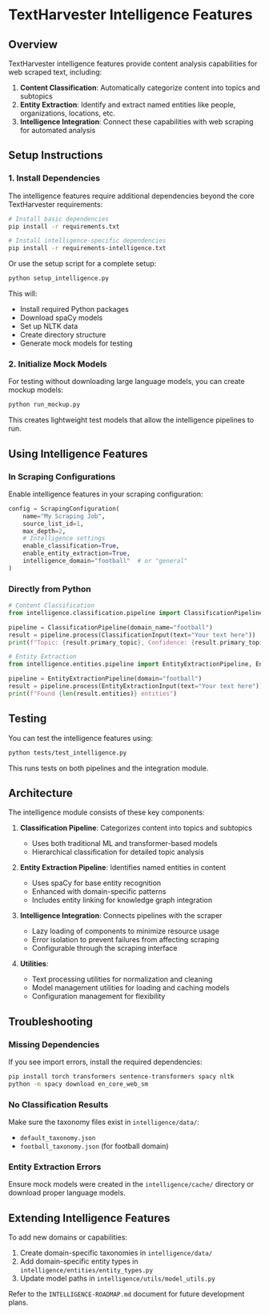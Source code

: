 # TextHarvester Intelligence Features

## Overview

TextHarvester intelligence features provide content analysis capabilities for web scraped text, including:

1. **Content Classification**: Automatically categorize content into topics and subtopics
2. **Entity Extraction**: Identify and extract named entities like people, organizations, locations, etc.
3. **Intelligence Integration**: Connect these capabilities with web scraping for automated analysis

## Setup Instructions

### 1. Install Dependencies

The intelligence features require additional dependencies beyond the core TextHarvester requirements:

```bash
# Install basic dependencies
pip install -r requirements.txt

# Install intelligence-specific dependencies
pip install -r requirements-intelligence.txt
```

Or use the setup script for a complete setup:

```bash
python setup_intelligence.py
```

This will:
- Install required Python packages
- Download spaCy models
- Set up NLTK data
- Create directory structure
- Generate mock models for testing

### 2. Initialize Mock Models

For testing without downloading large language models, you can create mockup models:

```bash
python run_mockup.py
```

This creates lightweight test models that allow the intelligence pipelines to run.

## Using Intelligence Features

### In Scraping Configurations

Enable intelligence features in your scraping configuration:

```python
config = ScrapingConfiguration(
    name="My Scraping Job",
    source_list_id=1,
    max_depth=2,
    # Intelligence settings
    enable_classification=True,
    enable_entity_extraction=True,
    intelligence_domain="football"  # or "general"
)
```

### Directly from Python

```python
# Content Classification
from intelligence.classification.pipeline import ClassificationPipeline, ClassificationInput

pipeline = ClassificationPipeline(domain_name="football")
result = pipeline.process(ClassificationInput(text="Your text here"))
print(f"Topic: {result.primary_topic}, Confidence: {result.primary_topic_confidence}")

# Entity Extraction
from intelligence.entities.pipeline import EntityExtractionPipeline, EntityExtractionInput

pipeline = EntityExtractionPipeline(domain="football")
result = pipeline.process(EntityExtractionInput(text="Your text here"))
print(f"Found {len(result.entities)} entities")
```

## Testing

You can test the intelligence features using:

```bash
python tests/test_intelligence.py
```

This runs tests on both pipelines and the integration module.

## Architecture

The intelligence module consists of these key components:

1. **Classification Pipeline**: Categorizes content into topics and subtopics
   - Uses both traditional ML and transformer-based models
   - Hierarchical classification for detailed topic analysis

2. **Entity Extraction Pipeline**: Identifies named entities in content
   - Uses spaCy for base entity recognition
   - Enhanced with domain-specific patterns
   - Includes entity linking for knowledge graph integration

3. **Intelligence Integration**: Connects pipelines with the scraper
   - Lazy loading of components to minimize resource usage
   - Error isolation to prevent failures from affecting scraping
   - Configurable through the scraping interface

4. **Utilities**:
   - Text processing utilities for normalization and cleaning
   - Model management utilities for loading and caching models
   - Configuration management for flexibility

## Troubleshooting

### Missing Dependencies

If you see import errors, install the required dependencies:

```bash
pip install torch transformers sentence-transformers spacy nltk
python -m spacy download en_core_web_sm
```

### No Classification Results

Make sure the taxonomy files exist in `intelligence/data/`:
- `default_taxonomy.json`
- `football_taxonomy.json` (for football domain)

### Entity Extraction Errors

Ensure mock models were created in the `intelligence/cache/` directory or download proper language models.

## Extending Intelligence Features

To add new domains or capabilities:

1. Create domain-specific taxonomies in `intelligence/data/`
2. Add domain-specific entity types in `intelligence/entities/entity_types.py`
3. Update model paths in `intelligence/utils/model_utils.py`

Refer to the `INTELLIGENCE-ROADMAP.md` document for future development plans.

